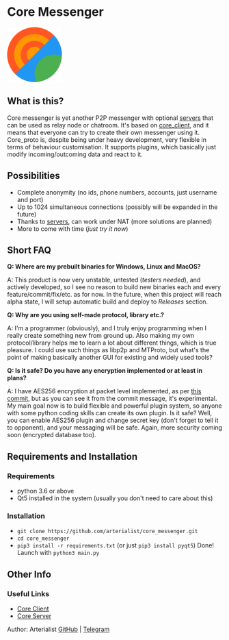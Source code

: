 # Core Messenger

![Logo](https://github.com/arterialist/core_messenger/blob/master/images/app-icon-128.png?raw=true)
## What is this?
Core messenger is yet another P2P messenger with optional [servers](https://github.com/arterialist/core_server) that can be used as relay node or chatroom. It's based on [core_client](https://github.com/arterialist/core_client), and it means that everyone can try to create their own messenger using it. Core_proto is, despite being under heavy development, very flexible in terms of behaviour customisation. It supports plugins, which basically just modify incoming/outcoming data and react to it.

## Possibilities

- Complete anonymity (no ids, phone numbers, accounts, just username and port)
- Up to 1024 simultaneous connections (possibly will be expanded in the future)
- Thanks to [servers](https://github.com/arterialist/core_server), can work under NAT (more solutions are planned)
- More to come with time (_just try it now_)

## Short FAQ

**Q: Where are my prebuilt binaries for Windows, Linux and MacOS?**

A: This product is now very unstable, untested (_testers needed_), and actively developed, so I see no reason to build new binaries each and every feature/commit/fix/etc. as for now. In the future, when this project will reach alpha state, I will setup automatic build and deploy to _Releases_ section.

**Q: Why are you using self-made protocol, library etc.?**

A: I'm a programmer (obviously), and I truly enjoy programming when I really create something new from ground up. Also making my own protocol/library helps me to learn a lot about different things, which is true pleasure. I could use such things as libp2p and MTProto, but what's the point of making basically another GUI for existing and widely used tools?

**Q: Is it safe? Do you have any encryption implemented or at least in plans?**

A: I have AES256 encryption at packet level implemented, as per [this commit](https://github.com/arterialist/core_client/commit/f18691c7e68f029123cc783e2cf68a242e7afba5), but as you can see it from the commit message, it's experimental. My main goal now is to build flexible and powerful plugin system, so anyone with some python coding skills can create its own plugin. Is it safe? Well, you can enable AES256 plugin and change secret key (don't forget to tell it to opponent), and your messaging will be safe. Again, more security coming soon (encrypted database too).

## Requirements and Installation

### Requirements

- python 3.6 or above
- Qt5 installed in the system (usually you don't need to care about this)

### Installation

- `git clone https://github.com/arterialist/core_messenger.git`
- `cd core_messenger`
- `pip3 install -r requirements.txt` (or just `pip3 install pyqt5`)
Done! Launch with `python3 main.py`

## Other Info

### Useful Links
- [Core Client](https://github.com/arterialist/core_client)
- [Core Server](https://github.com/arterialist/core_server)

Author: Arterialist [GitHub](https://github.com/arterialist) | [Telegram](https://t.me/arterialist)